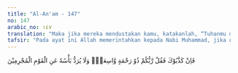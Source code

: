 ```yaml
---
title: "Al-An'am - 147"
no: 147
arabic_no: ١٤٧
translation: "Maka jika mereka mendustakan kamu, katakanlah, “Tuhanmu mempunyai rahmat yang luas, dan siksa-Nya kepada orang-orang yang berdosa tidak dapat dielakkan.”"
tafsir: "Pada ayat ini Allah memerintahkan kepada Nabi Muhammad, jika orang kafir itu mendustakan kebenaran yang dijelaskannya mengenai makanan yang halal dan haram, baik untuk kaum Muslimin maupun yang diharamkan khusus untuk kaum Yahudi, hendaklah Nabi saw, menjawab dengan mengatakan bahwa demikianlah ketetapan Allah Yang Maha Pemurah lagi Maha Penyayang, yang amat luas rahmat-Nya dan Mahabijaksana, yang tidak enggan menimpakan siksa-Nya kepada kaum yang durhaka.\n\nAyat ini menurut pendapat Mujahid dan as-Suddy ditujukan kepada orang-orang Yahudi, dan menurut pendapat sebagian ahli tafsir ditujukan kepada kaum musyrikin Mekah, karena Surah al-An'am ini adalah surah Makkiyah. Menurut pendapat pertama maka maksud ayat ini adalah sebagai berikut: \n\nJika orang-orang Yahudi mendustakanmu, hai Muhammad, karena mereka menyangkal bahwa syariat yang diturunkan kepada mereka yang mengharamkan sebagian makanan sebagai balasan dan siksaan atas kedurhakaan mereka, maka katakanlah kepada mereka bahwa meskipun Allah Mahaluas rahmat-Nya dan Maha Pengasih terhadap hamba-Nya, tetapi hal ini tidak bertentangan dengan kebijaksanaan-Nya karena Dia sebagai Yang Mahakuasa, Mahabijaksana dan Mahaadil tetap akan menjatuhkan siksaan dan balasan-Nya kepada orang-orang yang zalim dan durhaka. Menimpakan siksaan kepada orang yang ingkar dan membangkang dapat dianggap sebagai tindakan kasih sayang, karena dengan demikian orang yang bersalah akan menginsafi kesalahannya dan kembali kepada yang benar. Dan mungkin juga sebagai pelajaran bagi siapa saja agar mereka jangan berbuat kezaliman seperti orang yang telah ditimpa azab Allah itu.\n\nMenurut pendapat kedua, dimana ayat ini ditujukan kepada musyrikin Mekah, maka pengertiannya adalah sebagai berikut: \n\nBila kaum musyrikin itu mendustakanmu tentang kesesatan mereka mengharamkan dan menghalalkan sesuatu, katakanlah kepada mereka bahwa Tuhanmu adalah Maha Pengasih dan amat luas rahmat-Nya, karena itu Dia tidak segan menimpakan siksa-Nya di dunia kepadamu atas kesesatan dan kesalahan itu. Maka janganlah kamu teperdaya karena hal itu hanya penangguhan untuk sementara bukan karena Dia tidak akan menyiksamu. Ini adalah ancaman yang keras terhadap mereka apabila mereka tetap membangkang dan tetap mengada-ada kebohongan terhadap Allah dengan mengharamkan apa yang dihalalkan Allah, namun harapan masih diberikan kepada mereka bahwa mereka akan diampuni dengan rahmat dan kasih sayang-Nya bila mereka menghentikan pembangkangan itu bertobat dan beriman kepada-Nya dan kepada Rasul-Nya. Dengan demikian mereka akan berbahagia di dunia dengan menikmati apa yang dihalalkan-Nya dan berbahagia pula di akhirat dengan terhindar dari masuk neraka dan masuk surga yang disediakan-Nya bagi orang-orang yang beriman."
---
```

فَاِنْ كَذَّبُوْكَ فَقُلْ رَّبُّكُمْ ذُوْ رَحْمَةٍ وَّاسِعَةٍۚ وَلَا يُرَدُّ بَأْسُهٗ عَنِ الْقَوْمِ الْمُجْرِمِيْنَ 